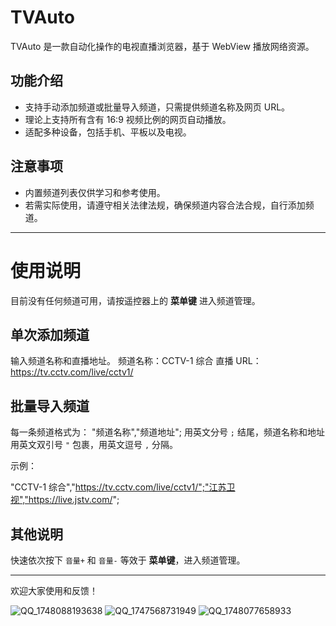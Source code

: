 # TVAuto

TVAuto 是一款自动化操作的电视直播浏览器，基于 WebView 播放网络资源。

## 功能介绍

- 支持手动添加频道或批量导入频道，只需提供频道名称及网页 URL。
- 理论上支持所有含有 16:9 视频比例的网页自动播放。
- 适配多种设备，包括手机、平板以及电视。

## 注意事项

- 内置频道列表仅供学习和参考使用。
- 若需实际使用，请遵守相关法律法规，确保频道内容合法合规，自行添加频道。
---

# 使用说明

目前没有任何频道可用，请按遥控器上的 **菜单键** 进入频道管理。

## 单次添加频道

输入频道名称和直播地址。
频道名称：CCTV-1 综合
直播 URL：https://tv.cctv.com/live/cctv1/

## 批量导入频道

每一条频道格式为：
"频道名称","频道地址";
用英文分号 `;` 结尾，频道名称和地址用英文双引号 `"` 包裹，用英文逗号 `,` 分隔。

示例：

"CCTV-1 综合","https://tv.cctv.com/live/cctv1/";"江苏卫视","https://live.jstv.com/";

## 其他说明

快速依次按下 `音量+` 和 `音量-` 等效于 **菜单键**，进入频道管理。

---

欢迎大家使用和反馈！


![QQ_1748088193638](https://github.com/user-attachments/assets/b5ef3582-493f-4ec2-87dc-d2910bec98cf)
![QQ_1747568731949](https://github.com/user-attachments/assets/c78207c3-6a9f-4f5a-a2ab-cae07f6931ea)
![QQ_1748077658933](https://github.com/user-attachments/assets/596badb3-57e0-4c1e-893f-4bb57186dbcd)
